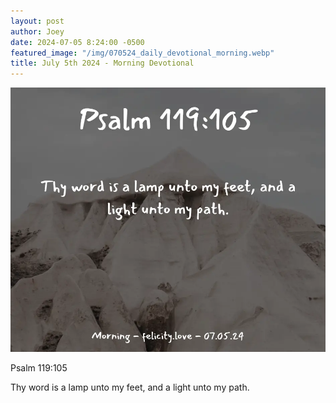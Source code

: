 ```yaml
---
layout: post
author: Joey
date: 2024-07-05 8:24:00 -0500
featured_image: "/img/070524_daily_devotional_morning.webp"
title: July 5th 2024 - Morning Devotional
---
```


[![July 5th 2024 - Morning Devotional](/img/070524_daily_devotional_morning.webp)](/img/070524_daily_devotional_morning.webp)

Psalm 119:105

Thy word is a lamp unto my feet, and a light unto my path.



<!-- <hr>

Please consider purchasing a mug to support the page by clicking the image below, thank you!

[![June 20th 2024 - Morning Devotional - Mug](/img/mugs/061124_morning_mug.webp)](https://www.joeybrinkman.com/shop) -->